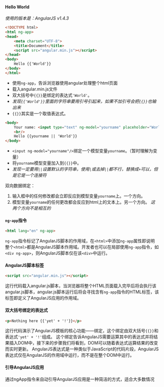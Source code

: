 #### Hello World

*使用的版本是：AngularJS v1.4.3*

```html
<!DOCTYPE html>
<html ng-app>
<head>
    <meta charset="UTF-8">
    <title>Document</title>
    <script src="angular.min.js"></script>
</head>
<body>
    Hello {{'World'}}
</body>
</html>
```

* 使用`ng-app`，告诉浏览器使用angular处理整个html页面
* 载入angular.min.js文件
* 双大括号中`{{}}`是绑定的表达式`'World'`。
* *发现`{{'World'}}`里面的字符串要用引号引起来，如果不加引号会把`{{}}`也输出来*
* `{{}}`其实是一个取值表达式。


```html
<body>
    Your name: <input type="text" ng-model="yourname" placeholder="World"/>
    <br/>
    Hello {{yourname || 'World'}}
</body>
```

* `<input ng-model="yourname"/>`绑定一个模型变量`yourname`。（暂时理解为变量）
* 将`yourname`模型变量加入到`{{}}`中。
* *发现一定要用`||`设置默认的字符串，使用`|`或去掉`||`都不行，替换成`+`可以，但是它是一个连接符*

双向数据绑定：
1. 输入框中的任何修改都会立即反应到模型变量`yourname`上。一个方向。
2. 模型变量`yourname`的任何更改都会反应到html上的文本上。另一个方向。
*这两个方向不是相互的*

#### `ng-app`指令

```html
<html lang="en" ng-app>
```
`ng-app`指令标记了AngularJS脚本的作用域，在`<html>`中添加`ng-app`属性即说明整个`<html>`都是AngularJS脚本作用域。开发者也可以在局部使用`ng-app`指令，如`<div ng-app>`，则AngularJS脚本仅在该`<div>`中运行。


#### AngularJS脚本标签

```html
<script src="angular.min.js"></script>
```
这行代码载入angular.js脚本，当浏览器将整个HTML页面载入完毕后将会执行该angular.js脚本，angular.js脚本运行后将会寻找含有`ng-app`指令的HTML标签，该标签即定义了AngularJS应用的作用域。


#### 双大括号绑定的表达式

```html
<p>Nothing here {{'yet' + '!'}}</p>
```
这行代码演示了AngularJS模板的核心功能——绑定，这个绑定由双大括号`{{}}`和表达式`'yet' + '!'`组成。
这个绑定告诉AngularJS需要运算其中的表达式并将结果插入DOM中，接下来的步骤我们将看到，DOM可以随着表达式运算结果的改变而实时更新。
AngularJS表达式是一种类似于JavaScript的代码片段，AngularJS表达式仅在AngularJS的作用域中运行，而不是在整个DOM中运行。

#### 引导AngularJS应用

通过ngApp指令来自动引导AngularJS应用是一种简洁的方式，适合大多数情况
